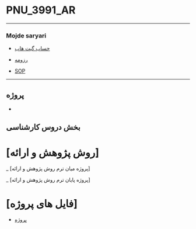 # PNU_3991_AR
---------
### Mojde saryari
 
- [حساب گیت هاب](https://github.com/mojdesaryari/PNU_3991_AR/edit/main/README.md)

- [رزومه]()

- [SOP]()

------------------
## پروژه

- []()


## بخش دروس کارشناسی

# [روش پژوهش و ارائه]

_ [پروژه میان ترم روش پژوهش و ارائه]

_ [پروژه پایان ترم روش پژوهش و ارائه]

# [فایل های پروژه]

- [پروژه]()
 
